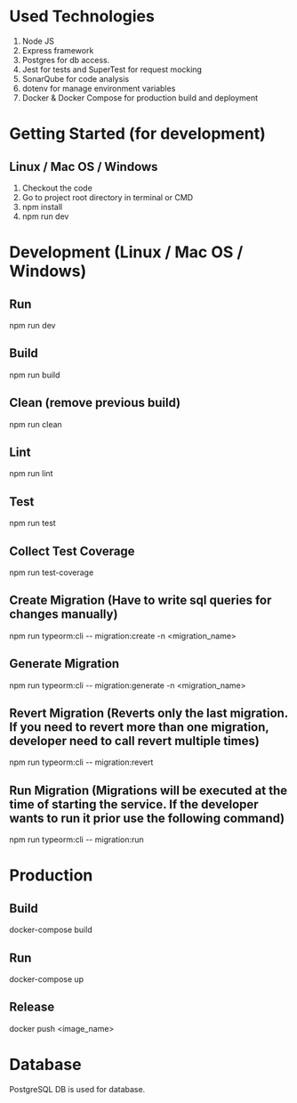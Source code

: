 # Used Technologies

1. Node JS
2. Express framework
3. Postgres for db access.
4. Jest for tests and SuperTest for request mocking
5. SonarQube for code analysis
6. dotenv for manage environment variables
7. Docker & Docker Compose for production build and deployment

# Getting Started (for development)

## Linux / Mac OS / Windows

1. Checkout the code
2. Go to project root directory in terminal or CMD
3. npm install
4. npm run dev

# Development (Linux / Mac OS / Windows)

## Run

npm run dev

## Build

npm run build

## Clean (remove previous build)

npm run clean

## Lint

npm run lint

## Test

npm run test

## Collect Test Coverage

npm run test-coverage

## Create Migration (Have to write sql queries for changes manually)

npm run typeorm:cli -- migration:create -n <migration_name>

## Generate Migration

npm run typeorm:cli -- migration:generate -n <migration_name>

## Revert Migration (Reverts only the last migration. If you need to revert more than one migration, developer need to call revert multiple times)

npm run typeorm:cli -- migration:revert

## Run Migration (Migrations will be executed at the time of starting the service. If the developer wants to run it prior use the following command)

npm run typeorm:cli -- migration:run

# Production

## Build

docker-compose build

## Run

docker-compose up

## Release

docker push <image_name>

# Database

PostgreSQL DB is used for database.
